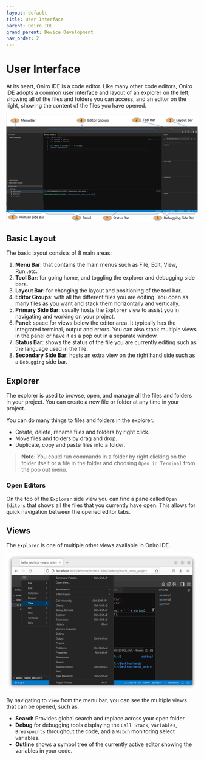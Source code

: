 ```yaml
---
layout: default
title: User Interface
parent: Oniro IDE
grand_parent: Device Development
nav_order: 2
---
```


# User Interface

At its heart, Oniro IDE is a code editor. Like many other code editors, Oniro IDE adopts a common user interface and layout of an explorer on the left, showing all of the files and folders you can access, and an editor on the right, showing the content of the files you have opened.

<div style="text-align:center">
    <img src='./images/Main-Layout.png'>
</div>

## Basic Layout
The basic layout consists of 8 main areas:
1. **Menu Bar**: that contains the main menus such as File, Edit, View, Run..etc.
1. **Tool Bar**: for going home, and toggling the explorer and debugging side bars.
1. **Layout Bar**: for changing the layout and positioning of the tool bar.
1. **Editor Groups**: with all the different files you are editing. You open as many files as you want and stack them horizontally and vertically.
1. **Primary Side Bar**: usually hosts the `Explorer`  view to assist you in navigating and working on your project.
1. **Panel**: space for views below the editor area. It typically has the integrated terminal, output and errors. You can also stack multiple views in the panel or have it as a pop out in a separate window.
1. **Status Bar**: shows the status of the file you are currently editing such as the language used in the file.
1. **Secondary Side Bar**: hosts an extra view on the right hand side such as a `Debugging` side bar.


## Explorer 
The explorer is used to browse, open, and manage all the files and folders in your project. You can create a new file or folder at any time in your project.

You can do many things to files and folders in the explorer:

* Create, delete, rename files and folders by right click.
* Move files and folders by drag and drop.
* Duplicate, copy and paste files into a folder.

>**Note:**
You could run commands in a folder by right clicking on the folder itself or a file in the folder and choosing `Open in Terminal` from the pop out menu.


### Open Editors
On the top of the `Explorer` side view you can find a pane called `Open Editors` that shows all the files that you currently have open. This allows for quick navigation between the opened editor tabs.

## Views

The `Explorer` is one of multiple other views available in Oniro IDE. 

<div style="text-align:center">
    <img src='./images/view-menu.png'>
</div>

By navigating to `View` from the menu bar, you can see the multiple views that can be opened, such as:
* **Search** Provides global search and replace across your open folder.
* **Debug** for debugging tools displaying the `Call Stack`, `Variables`, `Breakpoints` throughout the code, and a `Watch` monitoring select variables.
* **Outline** shows a symbol tree of the currently active editor showing the variables in your code.
